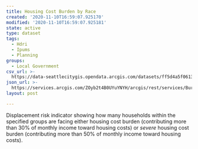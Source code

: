 ```yaml
---
title: Housing Cost Burden by Race
created: '2020-11-10T16:59:07.925170'
modified: '2020-11-10T16:59:07.925181'
state: active
type: dataset
tags:
  - Hdri
  - Ipums
  - Planning
groups:
  - Local Government
csv_url: >-
  https://data-seattlecitygis.opendata.arcgis.com/datasets/ff5d4a5f06134130b72e9b940657f06d_0.csv
json_url: >-
  https://services.arcgis.com/ZOyb2t4B0UYuYNYH/arcgis/rest/services/Burden/FeatureServer/0
layout: post

---
```

Displacement risk indicator showing how many households within the specified groups are facing either housing cost burden (contributing more than 30% of monthly income toward housing costs) or <span style='font-style: italic;'>severe</span> housing cost burden (contributing more than 50% of monthly income toward housing costs).

